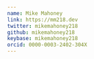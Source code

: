 ```yaml
---
name: Mike Mahoney
link: https://mm218.dev
twitter: mikemahoney218
github: mikemahoney218
keybase: mikemahoney218
orcid: 0000-0003-2402-304X
---
```

